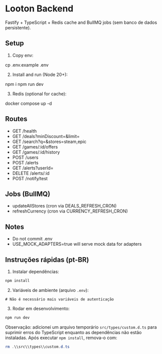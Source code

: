 # Looton Backend

Fastify + TypeScript + Redis cache and BullMQ jobs (sem banco de dados persistente).

## Setup

1. Copy env:

cp .env.example .env

2. Install and run (Node 20+):

npm i
npm run dev

3. Redis (optional for cache):

docker compose up -d

## Routes

- GET /health
- GET /deals?minDiscount=&limit=
- GET /search?q=&stores=steam,epic
- GET /games/:id/offers
- GET /games/:id/history
- POST /users
- POST /alerts
- GET /alerts?userId=
- DELETE /alerts/:id
- POST /notify/test

## Jobs (BullMQ)
- updateAllStores (cron via DEALS_REFRESH_CRON)
- refreshCurrency (cron via CURRENCY_REFRESH_CRON)

## Notes
- Do not commit .env
- USE_MOCK_ADAPTERS=true will serve mock data for adapters

## Instruções rápidas (pt-BR)

1) Instalar dependências:

```powershell
npm install
```

2) Variáveis de ambiente (arquivo `.env`):

```
# Não é necessário mais variáveis de autenticação
```

3) Rodar em desenvolvimento:

```powershell
npm run dev
```

Observação: adicionei um arquivo temporário `src/types/custom.d.ts` para suprimir erros do TypeScript enquanto as dependências não estão instaladas. Após executar `npm install`, remova-o com:

```powershell
rm .\\src\\types\\custom.d.ts
```